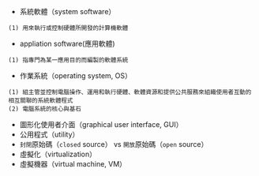 - 系統軟體（system software）
```
(1) 用來執行或控制硬體所開發的計算機軟體
```
- appliation software(應用軟體)
```
(1) 指專門為某一應用目的而編製的軟體系統
```
- 作業系統（operating system, OS）
```
(1) 組主管並控制電腦操作、運用和執行硬體、軟體資源和提供公共服務來組織使用者互動的相互關聯的系統軟體程式
(2) 電腦系統的核心與基石
```
- 圖形化使用者介面（graphical user interface, GUI）
- 公用程式（utility）
- `封閉`原始碼（`closed` source）  vs `開放`原始碼（`open` source）
- 虛擬化（virtualization）
- 虛擬機器（virtual machine, VM）

